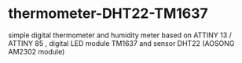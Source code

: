 # thermometer-DHT22-TM1637
simple digital thermometer and humidity meter based on ATTINY 13 / ATTINY 85 , digital LED module TM1637 and sensor DHT22 (AOSONG AM2302 module)

